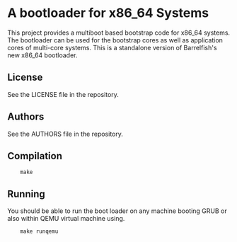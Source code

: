 # A bootloader for x86_64 Systems

This project provides a multiboot based bootstrap code for x86_64 systems. The
bootloader can be used for the bootstrap cores as well as application cores 
of multi-core systems. This is a standalone version of Barrelfish's new x86_64
bootloader.

## License
See the LICENSE file in the repository.

## Authors
See the AUTHORS file in the repository.

## Compilation

```
    make
```

## Running

You should be able to run the boot loader on any machine booting GRUB or also 
within QEMU virtual machine using. 

```
    make runqemu
```
